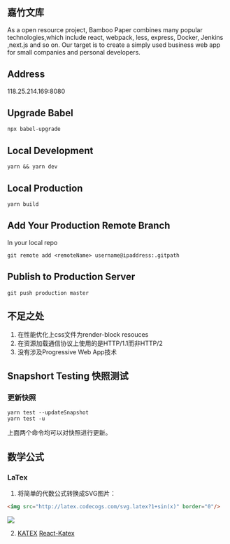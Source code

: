 ## 嘉竹文库

As a open resource project, Bamboo Paper combines many popular technologies,which include react, webpack, less, express, Docker, Jenkins ,next.js and so on. Our target is to create a simply used business web app for small companies and personal developers.

## Address

118.25.214.169:8080

## Upgrade Babel
```
npx babel-upgrade
```
## Local Development

```shell
yarn && yarn dev
```

## Local Production

```shell
yarn build
```

## Add Your Production Remote Branch

In your local repo
```shell
git remote add <remoteName> username@ipaddress:.gitpath 
```

## Publish to Production Server

```shell
git push production master
```

## 不足之处

1. 在性能优化上css文件为render-block resouces
2. 在资源加载通信协议上使用的是HTTP/1.1而非HTTP/2
3. 没有涉及Progressive Web App技术

## Snapshort Testing 快照测试

### 更新快照

```
yarn test --updateSnapshot
yarn test -u 
```

上面两个命令均可以对快照进行更新。

## 数学公式

### LaTex

1. 将简单的代数公式转换成SVG图片：

```html
<img src="http://latex.codecogs.com/svg.latex?1+sin(x)" border="0"/>
```

<img src="http://latex.codecogs.com/svg.latex?1+sin(x)" border="0"/>

2. [KATEX](https://katex.org/) [React-Katex](https://www.npmjs.com/package/react-katex)


